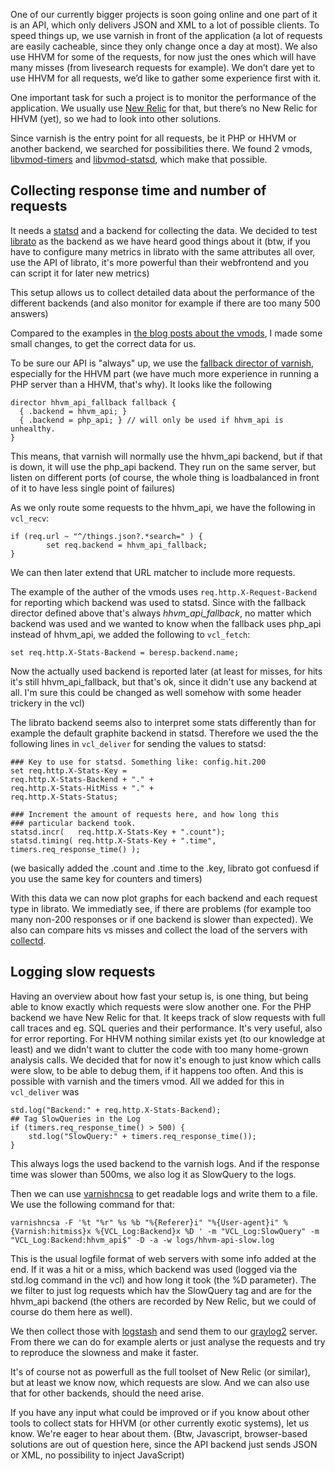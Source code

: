 One of our currently bigger projects is soon going online and one part of it is an API, which only delivers JSON and XML to a lot of possible clients. To speed things up, we use varnish in front of the application (a lot of requests are easily cacheable, since they only change once a day at most). We also use HHVM for some of the requests, for now just the ones which will have many misses (from livesearch requests for example). We don’t dare yet to use HHVM for all requests, we’d like to gather some experience first with it.

One important task for such a project is to monitor the performance of the application. We usually use [New Relic](https://newrelic.com/) for that, but there’s no New Relic for HHVM (yet), so we had to look into other solutions.

Since varnish is the entry point for all requests, be it PHP or HHVM or another backend, we searched for possibilities there.  We found 2 vmods, [libvmod-timers](https://github.com/jib/libvmod-timers) and [libvmod-statsd](https://github.com/jib/libvmod-statsd), which make that possible.

## Collecting response time and number of requests

It needs a [statsd](https://github.com/etsy/statsd/) and a backend for collecting the data. We decided to test [librato](https://metrics.librato.com) as the backend as we have heard good things about it (btw, if you have to configure many metrics in librato with the same attributes all over, use the API of librato, it's more powerful than their webfrontend and you can script it for later new metrics)

This setup allows us to collect detailed data about the performance of the different backends (and also monitor for example if there are too many 500 answers)

Compared to the examples in [the blog posts about the vmods](http://jiboumans.wordpress.com/2013/02/27/realtime-stats-from-varnish/), I made some small changes, to get the correct data for us.

To be sure our API is "always" up, we use the [fallback director of varnish](https://www.varnish-cache.org/docs/trunk/reference/vcl.html#the-fallback-director), especially for the HHVM part (we have much more experience in running a PHP server than a HHVM, that's why). It looks like the following

````
director hhvm_api_fallback fallback {
  { .backend = hhvm_api; }
  { .backend = php_api; } // will only be used if hhvm_api is unhealthy.
}
````
This means, that varnish will normally use the hhvm_api backend, but if that is down, it will use the php_api backend. They run on the same server, but listen on different ports (of course, the whole thing is loadbalanced in front of it to have less single point of failures)

As we only route some requests to the hhvm_api, we have the following in `vcl_recv`:

````
if (req.url ~ "^/things.json?.*search=" ) {
        set req.backend = hhvm_api_fallback;
}   
````

We can then later extend that URL matcher to include more requests.

The example of the auther of the vmods uses `req.http.X-Request-Backend` for reporting which backend was used to statsd. Since with the fallback director defined above that's always _hhvm_api_fallback_, no matter which backend was used and we wanted to know when the fallback uses php_api instead of hhvm_api, we added the following to `vcl_fetch`:

````
set req.http.X-Stats-Backend = beresp.backend.name;
````

Now the actually used backend is reported later (at least for misses, for hits it's still hhvm_api_fallback, but that's ok, since it didn't use any backend at all. I'm sure this could be changed as well somehow with some header trickery in the vcl)

The librato backend seems also to interpret some stats differently than for example the default graphite backend in statsd. Therefore we used the the following lines in `vcl_deliver` for sending the values to statsd:

````
### Key to use for statsd. Something like: config.hit.200
set req.http.X-Stats-Key =
req.http.X-Stats-Backend + "." +
req.http.X-Stats-HitMiss + "." +
req.http.X-Stats-Status;

### Increment the amount of requests here, and how long this 
### particular backend took.
statsd.incr(   req.http.X-Stats-Key + ".count");
statsd.timing( req.http.X-Stats-Key + ".time", timers.req_response_time() );
````
(we basically added the .count and .time to the .key, librato got confuesd if you use the same key for counters and timers)

With this data we can now plot graphs for each backend and each request type in librato. We immediatly see, if there are problems (for example too many non-200 responses or if one backend is slower than expected). We also can compare hits vs misses and collect the load of the servers with [collectd](http://collectd.org/).

## Logging slow requests

Having an overview about how fast your setup is, is one thing, but being able to know exactly which requests were slow another one. For the PHP backend we have New Relic for that. It keeps track of slow requests with full call traces and eg. SQL queries and their performance. It's very useful, also for error reporting. For HHVM nothing similar exists yet (to our knowledge at least) and we didn't want to clutter the code with too many home-grown analysis calls. We decided that for now it's enough to just know which calls were slow, to be able to debug them, if it happens too often. And this is possible with varnish and the timers vmod. All we added for this in `vcl_deliver` was

````
std.log("Backend:" + req.http.X-Stats-Backend);
## Tag SlowQueries in the Log
if (timers.req_response_time() > 500) {
    std.log("SlowQuery:" + timers.req_response_time());
}
````
This always logs the used backend to the varnish logs. And if the response time was slower than 500ms, we also log it as SlowQuery to the logs.

Then we can use [varnishncsa](https://www.varnish-cache.org/docs/3.0/reference/varnishncsa.html) to get readable logs and write them to a file. We use the following command for that:

````
varnishncsa -F '%t "%r" %s %b "%{Referer}i" "%{User-agent}i" %{Varnish:hitmiss}x %{VCL_Log:Backend}x %D ' -m "VCL_Log:SlowQuery" -m "VCL_Log:Backend:hhvm_api$" -D -a -w logs/hhvm-api-slow.log
````

This is the usual logfile format of web servers with some info added at the end. If it was a hit or a miss, which backend was used (logged via the std.log command in the vcl) and how long it took (the %D parameter). The we filter to just log requests which hav the SlowQuery tag and are for the hhvm_api backend (the others are recorded by New Relic, but we could of course do them here as well).

We then collect those with [logstash](http://logstash.net/) and send them to our [graylog2](http://graylog2.org/) server. From there we can do for example alerts or just analyse the requests and try to reproduce the slowness and make it faster.

It's of course not as powerfull as the full toolset of New Relic (or similar), but at least we know now, which requests are slow. And we can also use that for other backends, should the need arise.

If you have any input what could be improved or if you know about other tools to collect stats for HHVM (or other currently exotic systems), let us know. We're eager to hear about them. (Btw, Javascript, browser-based solutions are out of question here, since the API backend just sends JSON or XML, no possibility to inject JavaScript)